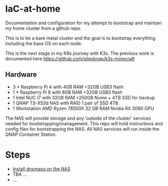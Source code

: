 # IaC-at-home
Documentation and configuration for my attempt to bootstrap and maintain my 
home cluster from a github repo.

This is to be a bare metal cluster and the goal is to bootstrap everything 
including the base OS on each node.

This is the next stage in my K8s journey with K3s. The previous work
is documented here https://github.com/gilesknap/k3s-minecraft

## Hardware
- 3 * Raspberry Pi 4 with 4GB RAM +32GB USB3 flash
- 1 * Raspberry Pi 8 with 8GB RAM +32GB USB3 flash
- 1 Intel NUC I7 with 32GB RAM +250GB Nvme + 4TB SSD for backup
- 1 QNAP TS-X53d NAS with RAID 1 pair of SSD 4TB
- 1 Workstation AMD Ryzen 78500X 32 GB RAM Nvidia RX 3090 GPU

The NAS will provide storage and any 'outside of the cluster' services needed for bootstrapping/management. This repo will hold instructions and config files for bootstrapping the NAS. All NAS services will run inside the QNAP Container Station.

# Steps 
- [Install dnsmasq on the NAS](nas/dnsmasq/README.md)
- TBA ...
- ...
